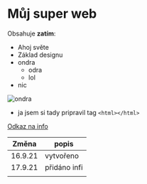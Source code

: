 # Můj super web
Obsahuje **zatím**:
* Ahoj světe
* Základ designu
* ondra
    * odra
    * lol
* nic

![ondra](https://blog.inpage.cz/obrazek/3/kitten-jpg/)

* ja jsem si tady pripravil tag ``<html></html>``

[Odkaz na info](info.html)

| **Změna**   | **popis**        |
|---------|--------------|
| 16.9.21 | vytvořeno    |
| 17.9.21 | přidáno infi |
|         |              |